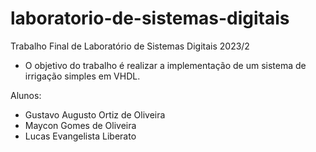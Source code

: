 # laboratorio-de-sistemas-digitais
Trabalho Final de Laboratório de Sistemas Digitais 2023/2

- O objetivo do trabalho é realizar a implementação de um sistema de irrigação simples em VHDL. 

Alunos:
- Gustavo Augusto Ortiz de Oliveira
- Maycon Gomes de Oliveira
- Lucas Evangelista Liberato
